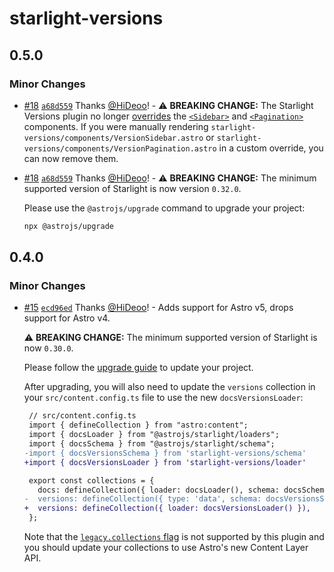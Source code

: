 # starlight-versions

## 0.5.0

### Minor Changes

- [#18](https://github.com/HiDeoo/starlight-versions/pull/18) [`a68d559`](https://github.com/HiDeoo/starlight-versions/commit/a68d55958731e03d6c3b6ddf04eb5775a75a6862) Thanks [@HiDeoo](https://github.com/HiDeoo)! - ⚠️ **BREAKING CHANGE:** The Starlight Versions plugin no longer [overrides](https://starlight.astro.build/guides/overriding-components/) the [`<Sidebar>`](https://starlight.astro.build/reference/overrides/#sidebar) and [`<Pagination>`](https://starlight.astro.build/reference/overrides/#pagination) components. If you were manually rendering `starlight-versions/components/VersionSidebar.astro` or `starlight-versions/components/VersionPagination.astro` in a custom override, you can now remove them.

- [#18](https://github.com/HiDeoo/starlight-versions/pull/18) [`a68d559`](https://github.com/HiDeoo/starlight-versions/commit/a68d55958731e03d6c3b6ddf04eb5775a75a6862) Thanks [@HiDeoo](https://github.com/HiDeoo)! - ⚠️ **BREAKING CHANGE:** The minimum supported version of Starlight is now version `0.32.0`.

  Please use the `@astrojs/upgrade` command to upgrade your project:

  ```sh
  npx @astrojs/upgrade
  ```

## 0.4.0

### Minor Changes

- [#15](https://github.com/HiDeoo/starlight-versions/pull/15) [`ecd96ed`](https://github.com/HiDeoo/starlight-versions/commit/ecd96ed4aa4474bb418669e8113bb9e1af0f7536) Thanks [@HiDeoo](https://github.com/HiDeoo)! - Adds support for Astro v5, drops support for Astro v4.

  ⚠️ **BREAKING CHANGE:** The minimum supported version of Starlight is now `0.30.0`.

  Please follow the [upgrade guide](https://github.com/withastro/starlight/releases/tag/%40astrojs/starlight%400.30.0) to update your project.

  After upgrading, you will also need to update the `versions` collection in your `src/content.config.ts` file to use the new `docsVersionsLoader`:

  ```diff
   // src/content.config.ts
   import { defineCollection } from "astro:content";
   import { docsLoader } from "@astrojs/starlight/loaders";
   import { docsSchema } from "@astrojs/starlight/schema";
  -import { docsVersionsSchema } from 'starlight-versions/schema'
  +import { docsVersionsLoader } from 'starlight-versions/loader'

   export const collections = {
     docs: defineCollection({ loader: docsLoader(), schema: docsSchema() }),
  -  versions: defineCollection({ type: 'data', schema: docsVersionsSchema() }),
  +  versions: defineCollection({ loader: docsVersionsLoader() }),
   };
  ```

  Note that the [`legacy.collections` flag](https://docs.astro.build/en/reference/legacy-flags/#collections) is not supported by this plugin and you should update your collections to use Astro's new Content Layer API.
